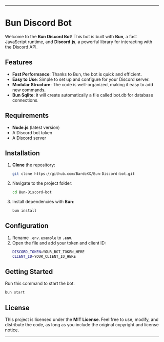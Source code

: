 -----

# Bun Discord Bot

Welcome to the **Bun Discord Bot**\! This bot is built with **Bun**, a fast JavaScript runtime, and **Discord.js**, a powerful library for interacting with the Discord API.

## Features

  * **Fast Performance**: Thanks to Bun, the bot is quick and efficient.
  * **Easy to Use**: Simple to set up and configure for your Discord server.
  * **Modular Structure**: The code is well-organized, making it easy to add new commands.
  * **Bun Sqlite**: it will create automatically a file called bot.db for database connections.
## Requirements

  * **Node.js** (latest version)
  * A Discord bot token
  * A Discord server

## Installation

1.  **Clone** the repository:
    ```bash
    git clone https://github.com/BardoXX/Bun-Discord-bot.git
    ```
2.  Navigate to the project folder:
    ```bash
    cd Bun-Discord-bot
    ```
3.  Install dependencies with **Bun**:
    ```bash
    bun install
    ```

## Configuration

1.  Rename `.env.example` to **`.env`**.
2.  Open the file and add your token and client ID:
    ```bash
    DISCORD_TOKEN=YOUR_BOT_TOKEN_HERE
    CLIENT_ID=YOUR_CLIENT_ID_HERE
    ```

## Getting Started

Run this command to start the bot:

```bash
bun start
```

## License

This project is licensed under the **MIT License**. Feel free to use, modify, and distribute the code, as long as you include the original copyright and license notice.

-----
